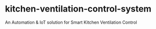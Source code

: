# kitchen-ventilation-control-system
An Automation &amp; IoT solution for Smart Kitchen Ventilation Control
